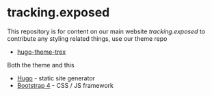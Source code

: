 tracking.exposed
================

This repository is for content on our main website *tracking.exposed*
to contribute any styling related things, use our theme repo

- [hugo-theme-trex](https://github.com/tracking-exposed/hugo-theme-trex)

Both the theme and this 

- [Hugo](https://gohugo.io) - static site generator
- [Bootstrap 4](https://getbootstrap.com) - CSS / JS framework
